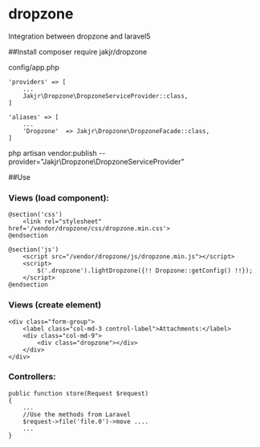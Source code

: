 # dropzone
Integration between dropzone and laravel5

##Install
composer require jakjr/dropzone

config/app.php

    'providers' => [
        ...
        Jakjr\Dropzone\DropzoneServiceProvider::class,
    ]
    
    'aliases' => [
        ...
        'Dropzone'  => Jakjr\Dropzone\DropzoneFacade::class,
    ]

php artisan vendor:publish --provider="Jakjr\Dropzone\DropzoneServiceProvider"

##Use

### Views (load component):
    @section('css')
        <link rel="stylesheet" href='/vendor/dropzone/css/dropzone.min.css'>
    @endsection

    @section('js')
        <script src="/vendor/dropzone/js/dropzone.min.js"></script>
        <script>
            $('.dropzone').lightDropzone({!! Dropzone::getConfig() !!});
        </script>
    @endsection
    
### Views (create element)
    <div class="form-group">
        <label class="col-md-3 control-label">Attachments:</label>
        <div class="col-md-9">
            <div class="dropzone"></div>
        </div>
    </div>

    
### Controllers:

    public function store(Request $request)
    {
        ...
        //Use the methods from Laravel
        $request->file('file.0')->move ....
        ...
    }
